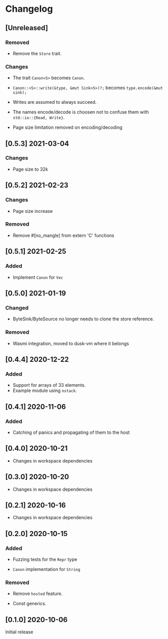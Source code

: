# Changelog

## [Unreleased]

### Removed

- Remove the `Store` trait.

### Changes

- The trait `Canon<S>` becomes `Canon`.

- `Canon::<S>::write(&type, &mut Sink<S>)?;` becomes `type.encode(&mut sink);`

- Writes are assumed to always succeed.

- The names encode/decode is choosen not to confuse them with `std::io::{Read, Write}`.

- Page size limitation removed on encoding/decoding

## [0.5.3] 2021-03-04

### Changes
- Page size to 32k

## [0.5.2] 2021-02-23

### Changes
- Page size increase

### Removed
- Remove #[no_mangle] from extern 'C' functions

## [0.5.1] 2021-02-25

### Added

- Implement `Canon` for `Vec`

## [0.5.0] 2021-01-19

### Changed

- ByteSink/ByteSource no longer needs to clone the store reference.

### Removed

- Wasmi integration, moved to dusk-vm where it belongs

## [0.4.4] 2020-12-22

### Added

- Support for arrays of 33 elements.
- Example module using `nstack`.

## [0.4.1] 2020-11-06

### Added 

- Catching of panics and propagating of them to the host

## [0.4.0] 2020-10-21

- Changes in workspace dependencies

## [0.3.0] 2020-10-20

- Changes in workspace dependencies

## [0.2.1] 2020-10-16

- Changes in workspace dependencies

## [0.2.0] 2020-10-15

### Added

- Fuzzing tests for the `Repr` type

- `Canon` implementation for `String`

### Removed

- Remove `hosted` feature.

- Const generics.

## [0.1.0] 2020-10-06

Initial release
